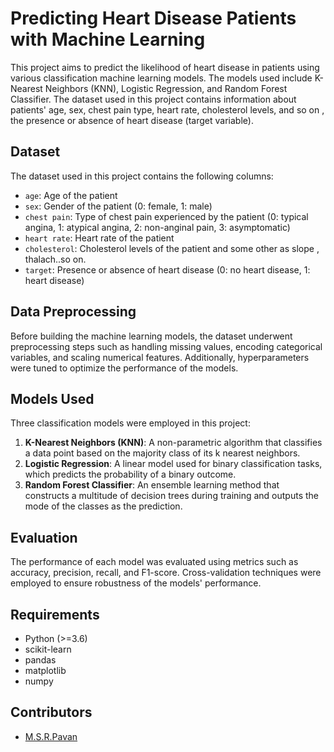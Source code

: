 # Predicting Heart Disease Patients with Machine Learning

This project aims to predict the likelihood of heart disease in patients using various classification machine learning models. The models used include K-Nearest Neighbors (KNN), Logistic Regression, and Random Forest Classifier. The dataset used in this project contains information about patients' age, sex, chest pain type, heart rate, cholesterol levels, and so on , the presence or absence of heart disease (target variable).

## Dataset

The dataset used in this project contains the following columns:

- `age`: Age of the patient
- `sex`: Gender of the patient (0: female, 1: male)
- `chest pain`: Type of chest pain experienced by the patient (0: typical angina, 1: atypical angina, 2: non-anginal pain, 3: asymptomatic)
- `heart rate`: Heart rate of the patient
- `cholesterol`: Cholesterol levels of the patient and some other as slope , thalach..so on.
- `target`: Presence or absence of heart disease (0: no heart disease, 1: heart disease)

## Data Preprocessing

Before building the machine learning models, the dataset underwent preprocessing steps such as handling missing values, encoding categorical variables, and scaling numerical features. Additionally, hyperparameters were tuned to optimize the performance of the models.

## Models Used

Three classification models were employed in this project:

1. **K-Nearest Neighbors (KNN)**: A non-parametric algorithm that classifies a data point based on the majority class of its k nearest neighbors.
2. **Logistic Regression**: A linear model used for binary classification tasks, which predicts the probability of a binary outcome.
3. **Random Forest Classifier**: An ensemble learning method that constructs a multitude of decision trees during training and outputs the mode of the classes as the prediction.

## Evaluation

The performance of each model was evaluated using metrics such as accuracy, precision, recall, and F1-score. Cross-validation techniques were employed to ensure robustness of the models' performance.

## Requirements

- Python (>=3.6)
- scikit-learn
- pandas
- matplotlib
- numpy

## Contributors

- [M.S.R.Pavan](https://github.com/MSRpavan)

